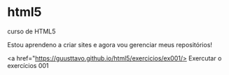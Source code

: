 # html5
 curso de HTML5
 
 Estou aprendeno a criar sites e agora vou gerenciar meus repositórios!

 <a href="https://guusttavo.github.io/html5/exercicios/ex001/> Exercutar o exercícios 001</a>

